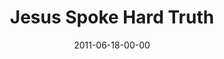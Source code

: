 ---
layout: message
category: message
series: "Jesus: The Greatest Show on Earth"
title: "Jesus Spoke Hard Truth"
date: 2011-06-18-00-00
message_id: 679
audio: "http://s3.amazonaws.com/crossroads-media/messages/audio/greatestshow01.mp3"
audio-duration: "46:52"
program: "http://s3.amazonaws.com/crossroads-media/documents/06_18_19_11Program.pdf"
description: "Steven Manuel talks about how Jesus didn't play to the crowds."
video: "http://s3.amazonaws.com/crossroads-media/messages/video/greatestshow01.mp4"
video-duration: "47:08"
video-image: "http://s3.amazonaws.com/crossroads-media/images/greatestshow01_still.jpg"
explicit: false
---